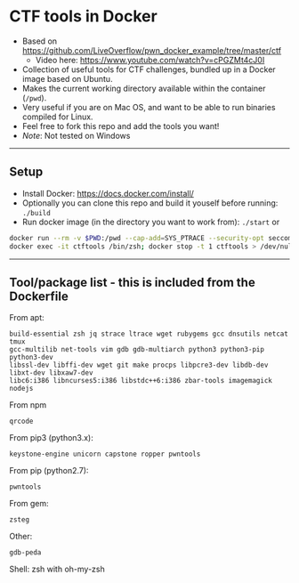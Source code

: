 # CTF tools in Docker

- Based on https://github.com/LiveOverflow/pwn_docker_example/tree/master/ctf
    - Video here: https://www.youtube.com/watch?v=cPGZMt4cJ0I
- Collection of useful tools for CTF challenges, bundled up in a Docker image based on Ubuntu.
- Makes the current working directory available within the container (`/pwd`).
- Very useful if you are on Mac OS, and want to be able to run binaries compiled for Linux.
- Feel free to fork this repo and add the tools you want!
- *Note*: Not tested on Windows
---

## Setup
- Install Docker: https://docs.docker.com/install/
- Optionally you can clone this repo and build it youself before running: `./build`
- Run docker image (in the directory you want to work from): `./start` or

```bash
docker run --rm -v $PWD:/pwd --cap-add=SYS_PTRACE --security-opt seccomp=unconfined -d --name ctftools -i marieif/ctftools > /dev/null && \
docker exec -it ctftools /bin/zsh; docker stop -t 1 ctftools > /dev/null
```

---

## Tool/package list - this is included from the Dockerfile
From apt: 
```
build-essential zsh jq strace ltrace wget rubygems gcc dnsutils netcat tmux
gcc-multilib net-tools vim gdb gdb-multiarch python3 python3-pip python3-dev
libssl-dev libffi-dev wget git make procps libpcre3-dev libdb-dev libxt-dev libxaw7-dev
libc6:i386 libncurses5:i386 libstdc++6:i386 zbar-tools imagemagick nodejs
```

From npm
```
qrcode
```

From pip3 (python3.x):
```
keystone-engine unicorn capstone ropper pwntools
```

From pip (python2.7):
```
pwntools
```

From gem:
```
zsteg
```

Other:
```
gdb-peda
```

Shell: zsh with oh-my-zsh